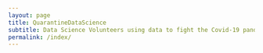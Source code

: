 ```yaml
---
layout: page
title: QuarantineDataScience
subtitle: Data Science Volunteers using data to fight the Covid-19 pandemic by connecting people, organizations, and resources.
permalink: /index/
---
```

